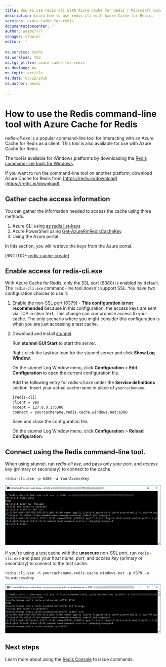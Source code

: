 ```yaml
---
title: How to use redis-cli with Azure Cache for Redis | Microsoft Docs
description: Learn how to use redis-cli with Azure Cache for Redis.
services: azure-cache-for-redis
documentationcenter: ''
author: wesmc7777
manager: cfowler
editor: ''

ms.service: cache
ms.workload: tbd
ms.tgt_pltfrm: azure-cache-for-redis
ms.devlang: na
ms.topic: article
ms.date: 03/22/2018
ms.author: wesmc

---
```


# How to use the Redis command-line tool with Azure Cache for Redis

*redis-cli.exe* is a popular command-line tool for interacting with an Azure Cache for Redis as a client. This tool is also available for use with Azure Cache for Redis.

The tool is available for Windows platforms by downloading the [Redis command-line tools for Windows](https://github.com/MSOpenTech/redis/releases/). 

If you want to run the command-line tool on another platform, download Azure Cache for Redis from [https://redis.io/download](https://redis.io/download).

## Gather cache access information

You can gather the information needed to access the cache using three methods:

1. Azure CLI using [az redis list-keys](https://docs.microsoft.com/cli/azure/redis?view=azure-cli-latest#az-redis-list-keys)
2. Azure PowerShell using [Get-AzureRmRedisCacheKey](https://docs.microsoft.com/powershell/module/azurerm.rediscache/Get-AzureRmRedisCacheKey?view=azurermps-4.4.1)
3. Using the Azure portal.

In this section, you will retrieve the keys from the Azure portal.

[!INCLUDE [redis-cache-create](../../includes/redis-cache-access-keys.md)]


## Enable access for redis-cli.exe

With Azure Cache for Redis, only the SSL port (6380) is enabled by default. The `redis-cli.exe` command-line tool doesn't support SSL. You have two configuration choices to use it:

1. [Enable the non-SSL port (6379)](cache-configure.md#access-ports) - **This configuration is not recommended** because in this configuration, the access keys are sent via TCP in clear text. This change can compromise access to your cache. The only scenario where you might consider this configuration is when you are just accessing a test cache.

2. Download and install [stunnel](https://www.stunnel.org/downloads.html).

    Run **stunnel GUI Start** to start the server.

    Right-click the taskbar icon for the stunnel server and click **Show Log Window**.

    On the stunnel Log Window menu, click **Configuration** > **Edit Configuration** to open the current configuration file.

    Add the following entry for *redis-cli.exe* under the **Service definitions** section. Insert your actual cache name in place of `yourcachename`. 

    ```
    [redis-cli]
    client = yes
    accept = 127.0.0.1:6380
    connect = yourcachename.redis.cache.windows.net:6380
    ```

    Save and close the configuration file. 
  
    On the stunnel Log Window menu, click **Configuration** > **Reload Configuration**.


## Connect using the Redis command-line tool.

When using stunnel, run *redis-cli.exe*, and pass only your *port*, and *access key* (primary or secondary) to connect to the cache.

```
redis-cli.exe -p 6380 -a YourAccessKey
```

![stunnel with redis-cli](media/cache-how-to-redis-cli-tool/cache-redis-cli-stunnel.png)

If you're using a test cache with the **unsecure** non-SSL port, run `redis-cli.exe` and pass your *host name*, *port*, and *access key* (primary or secondary) to connect to the test cache.

```
redis-cli.exe -h yourcachename.redis.cache.windows.net -p 6379 -a YourAccessKey
```

![stunnel with redis-cli](media/cache-how-to-redis-cli-tool/cache-redis-cli-non-ssl.png)




## Next steps

Learn more about using the [Redis Console](cache-configure.md#redis-console) to issue commands.

